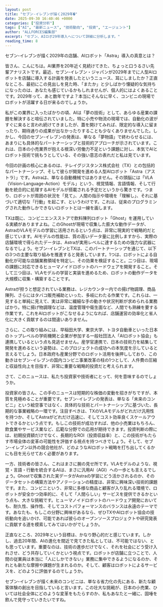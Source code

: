 ```yaml
---
layout: post
title: "セブン-イレブンが描く2029年�"
date: 2025-09-30 16:40:46 +0000
categories: ["投資分析"]
tags: ["AI", "最新ニュース", "技術動向", "投資", "エージェント"]
author: "ALLFORCES編集部"
excerpt: "セブン、AIロボ29年導入へについて詳細に分析します。"
reading_time: 8
---
```


セブン-イレブンが描く2029年の店舗、AIロボット「Astra」導入の真意とは？

皆さん、こんにちは。AI業界を20年近く見続けてきた、ちょっと口うるさい先輩アナリストです。最近、セブン-イレブン・ジャパンが2029年までに人型AIロボットを店舗に導入する計画を発表したというニュース、耳にしましたか？正直なところ、最初にこの見出しを見た時、「またか」と少しばかり懐疑的な気持ちになったのは、あなたも感じているかもしれませんが、個人的にはよくあることです。2029年って、あと数年ですよ？本当にそんなに早く、コンビニの現場でロボットが活躍する日が来るのでしょうか。

私がこの業界に入ったばかりの頃、AIは「夢の技術」として、あらゆる産業の課題を解決すると喧伝されていました。特に小売や物流の現場では、自動化の波がすぐに来ると言われ続けてきましたが、蓋を開けてみれば、限定的な導入に留まったり、期待通りの成果が出なかったりすることも少なくありませんでした。しかし、今回のセブン-イレブンの発表は、単なる「夢物語」で終わらせるには、あまりにも具体的なパートナーシップと技術的アプローチが示されています。これは、日本の小売業界が抱える根深い労働力不足という課題に対し、本気でAIとロボット技術で挑もうとしている、その強い意志の表れだと私は見ています。

今回の計画の核心にあるのは、テレイグジスタンス株式会社（TX）との包括的なパートナーシップ、そして彼らが開発を進める人型AIロボット「Astra（アストラ）」です。Astraは、単なる自動機械ではありません。その頭脳には「VLA（Vision-Language-Action）モデル」という、視覚情報、言語情報、そして行動を統合的に処理するAIモデルが搭載される予定だというから驚きです。つまり、ロボットが周囲の状況を「見て」、人間の指示や環境を「理解し」、それに基づいて適切な「行動」を起こす、というわけです。これは、従来のプログラミングされた動作しかできないロボットとは一線を画します。

TXは既に、コンビニエンスストアで飲料陳列ロボット「Ghost」を運用している実績がありますよね。このGhostが現場で収集した膨大な動作データが、AstraのVLAモデルの学習に活用されるという点は、非常に現実的で戦略的だと感じています。AIモデルの性能は、質の高いデータ量に比例しますから、実際の店舗環境で得られたデータは、Astraが実用レベルに達するための強力な武器になるでしょう。セブン-イレブンとTXは、このパートナーシップを通じて、以下の3つの主要な取り組みを推進すると発表しています。1つは、ロボットによる自動化が可能な店舗業務領域を特定し、その効果を検証すること。二つ目は、現場の課題に対応できるヒューマノイドロボットのハードウェアを開発すること。そして三つ目は、VLAモデルの学習と実装を進めるため、ロボットの動作データを大規模に収集・構築することです。

Astraが担うと想定されている業務は、レジカウンター内での揚げ物調理、商品陳列、さらにはタバコ販売補助といった、多岐にわたる作業です。これらは、一見すると単純に見えて、実は非常に繊細な手の動きや状況判断が求められる業務ばかり。特に揚げ物調理などは、温度管理や衛生面など、人間でも熟練を要する作業です。これをAIロボットがこなせるようになれば、店舗運営の効率化と省人化に大きく貢献するのは間違いありません。

さらに、この取り組みには、早稲田大学、東京大学、トヨタ自動車といった日本のトップレベルの学術機関と企業が参加する一般社団法人「AIロボット協会」も連携しているという点も見逃せません。産学官連携で、日本の技術力を結集して開発を進めるという姿勢は、このプロジェクトの成功への本気度を示していると言えるでしょう。日本政府も産業分野でのロボット活用を後押ししており、この動きはセブン-イレブンの国内コンビニ事業改革の柱の1つとして、人件費の圧縮と収益性向上を目指す、非常に重要な戦略的投資だと考えられます。

さて、このニュースは、私たち投資家や技術者にとって、何を意味するのでしょうか。

投資家の皆さん、この手のニュースは短期的な株価の変動を招きがちですが、本質を見極めることが重要です。セブン-イレブンの発表は、単なる「未来のコンビニ」という絵空事ではなく、具体的な技術とパートナーシップに基づいた、長期的な事業戦略の一環です。注目すべきは、TXのVLAモデルがどれだけ汎用性を持つか、そしてAstraがどれだけ迅速に、そしてコスト効率良くスケールアウトできるかという点です。もしこの技術が成功すれば、他の小売業はもちろん、飲食業やサービス業など、広範な分野での応用が期待できます。投資判断の際には、初期投資額だけでなく、長期的なROI（投資収益率）と、この技術がもたらす市場全体の変革の可能性を評価する視点を持つべきでしょう。そして、セブン-イレブン以外の競合他社が、どのようなAIロボット戦略を打ち出してくるかにも目を光らせておく必要があります。

一方、技術者の皆さん、これはまさに腕の見せ所です。VLAモデルのような、視覚・言語・行動を統合するAIは、まさに汎用AI（AGI）への一歩とも言えるでしょう。Ghostで収集された実データがAstraの学習にどう活かされるのか、そのデータセットの構築方法やアノテーションの精度は、非常に興味深い技術的課題です。また、コンビニという、非常に多様な商品と顧客が入り乱れる環境で、ロボットが安全かつ効率的に、そして「人間らしい」サービスを提供できるかという点も、大きな挑戦です。ヒューマノイドロボットのハードウェア開発においても、耐久性、操作性、そしてコストパフォーマンスのバランスは永遠のテーマです。あなたも、もしこの分野に興味があるなら、ぜひTXやAIロボット協会の技術動向を追いかけ、可能であれば彼らのオープンソースプロジェクトや研究発表に貢献する道を模索してみてはいかがでしょうか。

正直なところ、2029年という目標は、かなり野心的だと感じています。しかし、過去20年間、AIの進化を間近で見てきた私としては、不可能ではない、とも思っています。重要なのは、技術の進歩だけでなく、それを社会にどう受け入れさせ、どう共存していくかという視点です。ロボットが店舗に立つことで、人間の従業員は本当に「人にしかできない」業務に集中できるようになるのか、それとも新たな摩擦や課題が生まれるのか。そして、顧客はロボットによるサービスを、どのように評価するのでしょうか。

セブン-イレブンが描く未来のコンビニは、単なる省力化の先にある、新たな顧客体験の創出を目指していると言います。この壮大な挑戦が、日本の小売業、ひいては社会全体にどのような変革をもたらすのか、私もあなたと一緒に、固唾を飲んで見守っていきたいですね。

